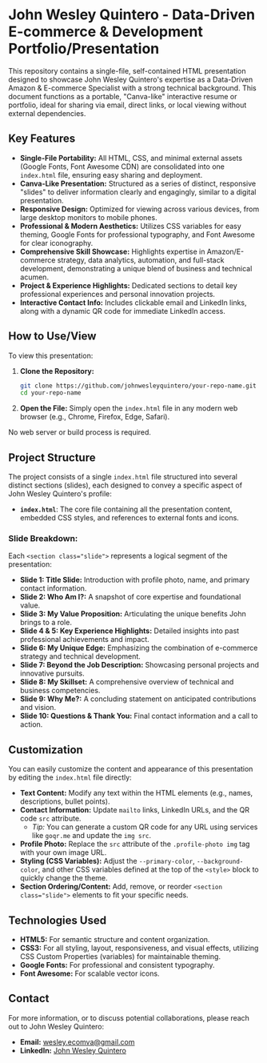 # John Wesley Quintero - Data-Driven E-commerce & Development Portfolio/Presentation

This repository contains a single-file, self-contained HTML presentation designed to showcase John Wesley Quintero's expertise as a Data-Driven Amazon & E-commerce Specialist with a strong technical background. This document functions as a portable, "Canva-like" interactive resume or portfolio, ideal for sharing via email, direct links, or local viewing without external dependencies.

## Key Features

*   **Single-File Portability:** All HTML, CSS, and minimal external assets (Google Fonts, Font Awesome CDN) are consolidated into one `index.html` file, ensuring easy sharing and deployment.
*   **Canva-Like Presentation:** Structured as a series of distinct, responsive "slides" to deliver information clearly and engagingly, similar to a digital presentation.
*   **Responsive Design:** Optimized for viewing across various devices, from large desktop monitors to mobile phones.
*   **Professional & Modern Aesthetics:** Utilizes CSS variables for easy theming, Google Fonts for professional typography, and Font Awesome for clear iconography.
*   **Comprehensive Skill Showcase:** Highlights expertise in Amazon/E-commerce strategy, data analytics, automation, and full-stack development, demonstrating a unique blend of business and technical acumen.
*   **Project & Experience Highlights:** Dedicated sections to detail key professional experiences and personal innovation projects.
*   **Interactive Contact Info:** Includes clickable email and LinkedIn links, along with a dynamic QR code for immediate LinkedIn access.

## How to Use/View

To view this presentation:

1.  **Clone the Repository:**
    ```bash
    git clone https://github.com/johnwesleyquintero/your-repo-name.git
    cd your-repo-name
    ```
2.  **Open the File:** Simply open the `index.html` file in any modern web browser (e.g., Chrome, Firefox, Edge, Safari).

No web server or build process is required.

## Project Structure

The project consists of a single `index.html` file structured into several distinct sections (slides), each designed to convey a specific aspect of John Wesley Quintero's profile:

*   **`index.html`**: The core file containing all the presentation content, embedded CSS styles, and references to external fonts and icons.

### Slide Breakdown:

Each `<section class="slide">` represents a logical segment of the presentation:

*   **Slide 1: Title Slide:** Introduction with profile photo, name, and primary contact information.
*   **Slide 2: Who Am I?:** A snapshot of core expertise and foundational value.
*   **Slide 3: My Value Proposition:** Articulating the unique benefits John brings to a role.
*   **Slide 4 & 5: Key Experience Highlights:** Detailed insights into past professional achievements and impact.
*   **Slide 6: My Unique Edge:** Emphasizing the combination of e-commerce strategy and technical development.
*   **Slide 7: Beyond the Job Description:** Showcasing personal projects and innovative pursuits.
*   **Slide 8: My Skillset:** A comprehensive overview of technical and business competencies.
*   **Slide 9: Why Me?:** A concluding statement on anticipated contributions and vision.
*   **Slide 10: Questions & Thank You:** Final contact information and a call to action.

## Customization

You can easily customize the content and appearance of this presentation by editing the `index.html` file directly:

*   **Text Content:** Modify any text within the HTML elements (e.g., names, descriptions, bullet points).
*   **Contact Information:** Update `mailto` links, LinkedIn URLs, and the QR code `src` attribute.
    *   *Tip:* You can generate a custom QR code for any URL using services like `goqr.me` and update the `img src`.
*   **Profile Photo:** Replace the `src` attribute of the `.profile-photo img` tag with your own image URL.
*   **Styling (CSS Variables):** Adjust the `--primary-color`, `--background-color`, and other CSS variables defined at the top of the `<style>` block to quickly change the theme.
*   **Section Ordering/Content:** Add, remove, or reorder `<section class="slide">` elements to fit your specific needs.

## Technologies Used

*   **HTML5:** For semantic structure and content organization.
*   **CSS3:** For all styling, layout, responsiveness, and visual effects, utilizing CSS Custom Properties (variables) for maintainable theming.
*   **Google Fonts:** For professional and consistent typography.
*   **Font Awesome:** For scalable vector icons.

## Contact

For more information, or to discuss potential collaborations, please reach out to John Wesley Quintero:

*   **Email:** [wesley.ecomva@gmail.com](mailto:wesley.ecomva@gmail.com)
*   **LinkedIn:** [John Wesley Quintero](https://www.linkedin.com/in/johnwesleyquintero)
